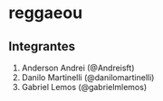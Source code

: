 # reggaeou

## Integrantes

1. Anderson Andrei (@Andreisft)
2. Danilo Martinelli (@danilomartinelli)
3. Gabriel Lemos (@gabrielmlemos)
